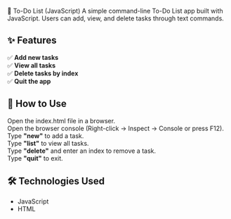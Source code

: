📝 To-Do List (JavaScript)
A simple command-line To-Do List app built with JavaScript. Users can add, view, and delete tasks through text commands.

## ✨ Features  
✅ **Add new tasks**  
✅ **View all tasks**  
✅ **Delete tasks by index**  
✅ **Quit the app**  

## 📌 How to Use  
Open the index.html file in a browser.  
Open the browser console (Right-click → Inspect → Console or press F12).  
Type **"new"** to add a task.  
Type **"list"** to view all tasks.  
Type **"delete"** and enter an index to remove a task.  
Type **"quit"** to exit.  

## 🛠 Technologies Used  
- JavaScript  
- HTML  
